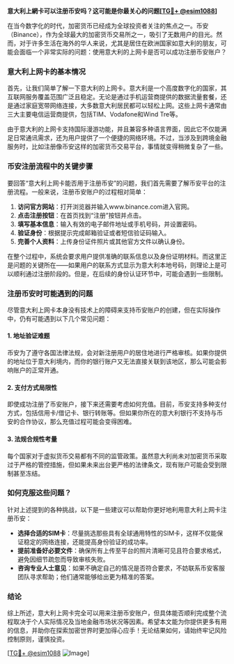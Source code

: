 **意大利上網卡可以注册币安吗？这可能是你最关心的问题[[TG💪+ @esim1088](https://t.me/s/esim1088)]**

在当今数字化的时代，加密货币已经成为全球投资者关注的焦点之一。币安（Binance），作为全球最大的加密货币交易所之一，吸引了无数用户的目光。然而，对于许多生活在海外的华人来说，尤其是居住在欧洲国家如意大利的朋友，可能会面临一个非常实际的问题：使用意大利的上网卡是否可以成功注册币安账户？

### 意大利上网卡的基本情况

首先，让我们简单了解一下意大利的上网卡。意大利是一个高度数字化的国家，其互联网服务覆盖范围广泛且稳定。无论是通过手机运营商提供的数据流量套餐，还是通过家庭宽带网络连接，大多数意大利居民都可以轻松上网。这些上网卡通常由三大主要电信运营商提供，包括TIM、Vodafone和Wind Tre等。

由于意大利的上网卡支持国际漫游功能，并且兼容多种语言界面，因此它不仅能满足日常通讯需求，还为用户提供了一个便捷的网络环境。不过，当涉及到跨境金融服务时，比如注册像币安这样的加密货币交易平台，事情就变得稍微复杂了一些。

### 币安注册流程中的关键步骤

要回答“意大利上网卡能否用于注册币安”的问题，我们首先需要了解币安平台的注册流程。一般来说，注册币安账户的过程相对简单：

1. **访问官方网站**：打开浏览器并输入www.binance.com进入官网。
2. **点击注册按钮**：在首页找到“注册”按钮并点击。
3. **填写基本信息**：输入有效的电子邮件地址或手机号码，并设置密码。
4. **验证身份**：根据提示完成邮箱验证或者短信验证码输入。
5. **完善个人资料**：上传身份证件照片或其他官方文件以确认身份。

在整个过程中，系统会要求用户提供准确的联系信息以及身份证明材料。而这里正是问题的关键所在——如果用户的联系方式显示为意大利本地号码，则理论上是可以顺利通过注册阶段的。但是，在后续的身份认证环节中，可能会遇到一些限制。

### 注册币安时可能遇到的问题

尽管意大利上网卡本身没有技术上的障碍来支持币安账户的创建，但在实际操作中，仍有可能遇到以下几个常见问题：

#### 1. 地址验证难题
币安为了遵守各国法律法规，会对新注册用户的居住地进行严格审核。如果你提供的地址位于意大利境内，而你的银行账户又无法直接关联到该地区，那么可能会影响账户的正常开通。

#### 2. 支付方式局限性
即使成功注册了币安账户，接下来还需要考虑如何充值。目前，币安支持多种支付方式，包括信用卡/借记卡、银行转账等。但如果你所在的意大利银行不支持与币安的合作协议，那么充值过程可能会变得困难。

#### 3. 法规合规性考量
每个国家对于虚拟货币交易都有不同的监管政策。虽然意大利尚未对加密货币采取过于严格的管控措施，但如果未来出台更严格的法律条文，现有账户可能会受到限制甚至冻结。

### 如何克服这些问题？

针对上述提到的各种挑战，以下是一些建议可以帮助你更好地利用意大利上网卡注册币安：

- **选择合适的SIM卡**：尽量挑选那些具有全球通用特性的SIM卡，这样不仅能保证稳定的网络连接，还能提高身份验证的成功率。
- **提前准备好必要文件**：确保所有上传至平台的照片清晰可见且符合要求格式，避免因细节疏忽而导致审核失败。
- **咨询专业人士意见**：如果不确定自己的情况是否符合要求，不妨联系币安客服团队寻求帮助；他们通常能够给出更为精准的答案。

### 结论

综上所述，意大利上网卡完全可以用来注册币安账户，但具体能否顺利完成整个流程取决于个人实际情况及当地金融市场状况等因素。希望本文能为你提供更多有用的信息，并助你在探索加密世界时更加得心应手！无论结果如何，请始终牢记风险控制原则，谨慎投资。

[[TG💪+ @esim1088](https://t.me/s/esim1088) ![Image](https://i.postimg.cc/4NQfJmqS/Snipaste-2025-05-13-00-14-12.png)]